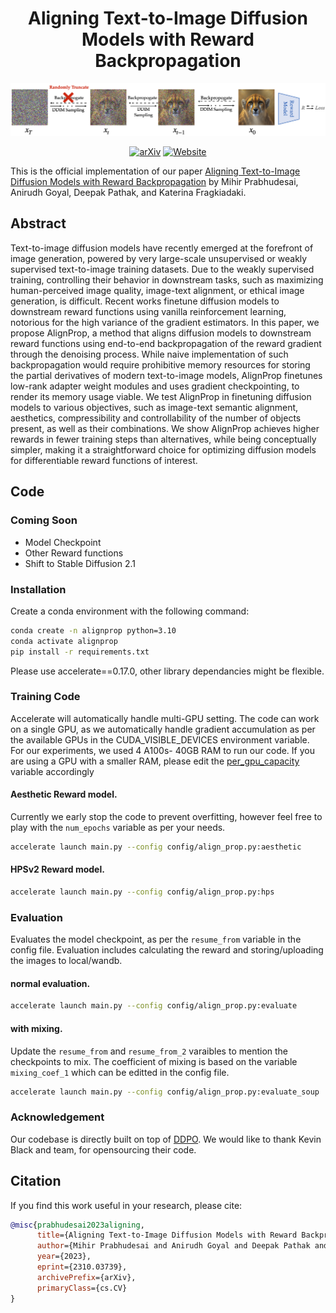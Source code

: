 <div align="center">

<!-- TITLE -->
# **Aligning Text-to-Image Diffusion Models with Reward Backpropagation**
![AlignProp](assets/method.png)

[![arXiv](https://img.shields.io/badge/cs.LG-arXiv:2310.03739-b31b1b.svg)](https://arxiv.org/abs/2310.03739)
[![Website](https://img.shields.io/badge/🌎-Website-blue.svg)](http://align-prop.github.io)
</div>

This is the official implementation of our paper [Aligning Text-to-Image Diffusion Models with Reward Backpropagation](https://arxiv.org/abs/2310.03739) by Mihir Prabhudesai, Anirudh Goyal, Deepak Pathak, and Katerina Fragkiadaki.


<!-- DESCRIPTION -->
## Abstract
Text-to-image diffusion models have recently emerged at the forefront of image generation, powered by very large-scale unsupervised or weakly supervised text-to-image training datasets.  Due to the weakly supervised   training,  controlling  their behavior in downstream tasks, such as maximizing human-perceived image quality,  image-text alignment, or ethical image generation, is difficult. Recent works finetune diffusion models to downstream reward functions using vanilla reinforcement learning, notorious for the high variance of the gradient estimators. In this paper, we propose AlignProp, a method that aligns diffusion models to downstream reward functions using end-to-end backpropagation of the reward gradient through the denoising process. While naive implementation of such backpropagation would require prohibitive memory resources for storing the partial derivatives of modern text-to-image models, AlignProp finetunes low-rank adapter weight modules and uses gradient checkpointing, to render its memory usage viable. We test AlignProp in finetuning diffusion models to various objectives, such as image-text semantic alignment, aesthetics, compressibility and controllability of the number of objects present, as well as their combinations.  We show AlignProp  achieves higher rewards in fewer training steps than alternatives, while being conceptually simpler, making it a straightforward choice for optimizing diffusion models for differentiable reward functions of interest.

## Code

### Coming Soon
- Model Checkpoint
- Other Reward functions
- Shift to Stable Diffusion 2.1

### Installation 
Create a conda environment with the following command:
```bash
conda create -n alignprop python=3.10
conda activate alignprop
pip install -r requirements.txt
```
Please use accelerate==0.17.0, other library dependancies might be flexible.

### Training Code

Accelerate will automatically handle multi-GPU setting. 
The code can work on a single GPU, as we automatically handle gradient accumulation as per the available GPUs in the CUDA_VISIBLE_DEVICES environment variable.
For our experiments, we used 4 A100s- 40GB RAM to run our code. If you are using a GPU with a smaller RAM, please edit the [per_gpu_capacity](https://github.com/mihirp1998/DiffAlign/blob/ac0ae6afddad15187bc65727cb151d43cc822ea7/config/align_prop.py#L161) variable accordingly 

#### Aesthetic Reward model.
Currently we early stop the code to prevent overfitting, however feel free to play with the `num_epochs` variable as per your needs.

```bash
accelerate launch main.py --config config/align_prop.py:aesthetic
```
#### HPSv2 Reward model.

```bash
accelerate launch main.py --config config/align_prop.py:hps
```

### Evaluation

Evaluates the model checkpoint, as per the `resume_from` variable in the config file.  Evaluation includes calculating the reward and storing/uploading the images to local/wandb.

#### normal evaluation.

```bash
accelerate launch main.py --config config/align_prop.py:evaluate
```
#### with mixing.
Update the `resume_from` and `resume_from_2` varaibles to mention the checkpoints to mix. The coefficient of mixing is based on the variable `mixing_coef_1` which can be editted in the config file.

```bash
accelerate launch main.py --config config/align_prop.py:evaluate_soup
```

### Acknowledgement

Our codebase is directly built on top of [DDPO](https://github.com/kvablack/ddpo-pytorch). 
We would like to thank Kevin Black and team, for opensourcing their code.

## Citation

If you find this work useful in your research, please cite:

```bibtex
@misc{prabhudesai2023aligning,
      title={Aligning Text-to-Image Diffusion Models with Reward Backpropagation}, 
      author={Mihir Prabhudesai and Anirudh Goyal and Deepak Pathak and Katerina Fragkiadaki},
      year={2023},
      eprint={2310.03739},
      archivePrefix={arXiv},
      primaryClass={cs.CV}
}
```
